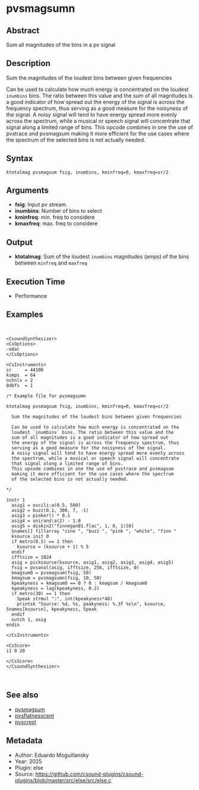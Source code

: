 # pvsmagsumn

## Abstract

Sum all magnitudes of the bins in a pv signal

## Description

Sum the magnitudes of the loudest bins between given frequencies

Can be used to calculate how much energy is concentrated on the
loudest `inumbins` bins. The ratio between this value and the
sum of all magnitudes is a good indicator of how spread out
the energy of the signal is across the frequency spectrum, thus
serving as a good measure for the noisyness of the signal.
A noisy signal will tend to have energy spread more evenly across
the spectrum, while a musical or speech signal will concentrate
that signal along a limited range of bins.
This opcode combines in one the use of pvstrace and pvsmagsum
making it more efficient for the use cases where the spectrum
of the selected bins is not actually needed.

## Syntax


```csound
ktotalmag pvsmagsum fsig, inumbins, kminfreq=0, kmaxfreq=sr/2
```

## Arguments

* **fsig**: Input pv stream.
* **inumbins**: Number of bins to select
* **kminfreq**: min. freq to considere
* **kmaxfreq**: max. freq to considere

## Output

* **ktotalmag**: Sum of the loudest `inumbins` magnitudes (amps) of the bins between `minfreq` and `maxfreq`

## Execution Time

* Performance

## Examples


```csound


<CsoundSynthesizer>
<CsOptions>
-odac
</CsOptions>

<CsInstruments>
sr     = 44100
ksmps  = 64
nchnls = 2
0dbfs  = 1

/* Example file for pvsmagsumn

ktotalmag pvsmagsum fsig, inumbins, kminfreq=0, kmaxfreq=sr/2

  Sum the magnitudes of the loudest bins between given frequencies
  
  Can be used to calculate how much energy is concentrated on the
  loudest `inumbins` bins. The ratio between this value and the
  sum of all magnitudes is a good indicator of how spread out
  the energy of the signal is across the frequency spectrum, thus
  serving as a good measure for the noisyness of the signal. 
  A noisy signal will tend to have energy spread more evenly across
  the spectrum, while a musical or speech signal will concentrate
  that signal along a limited range of bins. 
  This opcode combines in one the use of pvstrace and pvsmagsum
  making it more efficient for the use cases where the spectrum
  of the selected bins is not actually needed.
  
*/

instr 1
  asig1 = oscili:a(0.5, 500)
  asig2 = buzz(0.1, 300, 7, -1)
  asig3 = pinker() * 0.1
  asig4 = unirand:a(2) - 1.0
  asig5 = diskin2("finnegan01.flac", 1, 0, 1)[0]
  Snames[] fillarray "sine ", "buzz ", "pink ", "white", "finn "
  ksource init 0
  if metro(0.5) == 1 then
    ksource = (ksource + 1) % 5
  endif
  ifftsize = 1024
  asig = picksource(ksource, asig1, asig2, asig3, asig4, asig5)
  fsig = pvsanal(asig, ifftsize, 256, ifftsize, 0)
  kmagsum0 = pvsmagsum(fsig, 50)
  kmagsum = pvsmagsumn(fsig, 10, 50)
  kpeakyness = kmagsum0 == 0 ? 0 : kmagsum / kmagsum0
  kpeakyness = lag(kpeakyness, 0.2)
  if metro(30) == 1 then
    Speak strmul ":", int(kpeakyness*40)
    printsk "Source: %d, %s, peakyness: %.3f %s\n", ksource, Snames[ksource], kpeakyness, Speak
  endif
  outch 1, asig
endin

</CsInstruments>

<CsScore>
i1 0 20

</CsScore>
</CsoundSynthesizer>



```


## See also

* [pvsmagsum](pvsmagsum.md)
* [pvsflatnesscent](pvsflatness.md)
* [pvscrest](pvscrest.md)

## Metadata

* Author: Eduardo Moguillansky
* Year: 2025
* Plugin: else
* Source: https://github.com/csound-plugins/csound-plugins/blob/master/src/else/src/else.c
